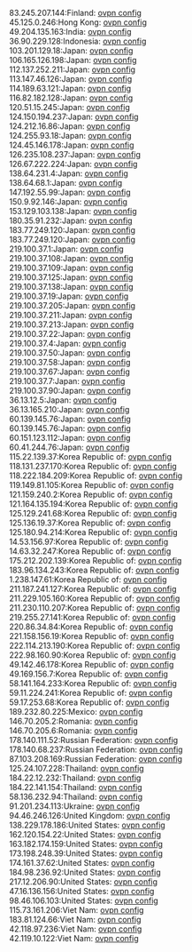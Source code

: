 83.245.207.144:Finland: [ovpn config](vpn/83_245_207_144.ovpn)  
45.125.0.246:Hong Kong: [ovpn config](vpn/45_125_0_246.ovpn)  
49.204.135.163:India: [ovpn config](vpn/49_204_135_163.ovpn)  
36.90.229.128:Indonesia: [ovpn config](vpn/36_90_229_128.ovpn)  
103.201.129.18:Japan: [ovpn config](vpn/103_201_129_18.ovpn)  
106.165.126.198:Japan: [ovpn config](vpn/106_165_126_198.ovpn)  
112.137.252.211:Japan: [ovpn config](vpn/112_137_252_211.ovpn)  
113.147.46.126:Japan: [ovpn config](vpn/113_147_46_126.ovpn)  
114.189.63.121:Japan: [ovpn config](vpn/114_189_63_121.ovpn)  
116.82.182.128:Japan: [ovpn config](vpn/116_82_182_128.ovpn)  
120.51.15.245:Japan: [ovpn config](vpn/120_51_15_245.ovpn)  
124.150.194.237:Japan: [ovpn config](vpn/124_150_194_237.ovpn)  
124.212.16.86:Japan: [ovpn config](vpn/124_212_16_86.ovpn)  
124.255.93.18:Japan: [ovpn config](vpn/124_255_93_18.ovpn)  
124.45.146.178:Japan: [ovpn config](vpn/124_45_146_178.ovpn)  
126.235.108.237:Japan: [ovpn config](vpn/126_235_108_237.ovpn)  
126.67.222.224:Japan: [ovpn config](vpn/126_67_222_224.ovpn)  
138.64.231.4:Japan: [ovpn config](vpn/138_64_231_4.ovpn)  
138.64.68.1:Japan: [ovpn config](vpn/138_64_68_1.ovpn)  
147.192.55.99:Japan: [ovpn config](vpn/147_192_55_99.ovpn)  
150.9.92.146:Japan: [ovpn config](vpn/150_9_92_146.ovpn)  
153.129.103.138:Japan: [ovpn config](vpn/153_129_103_138.ovpn)  
180.35.91.232:Japan: [ovpn config](vpn/180_35_91_232.ovpn)  
183.77.249.120:Japan: [ovpn config](vpn/183_77_249_120.ovpn)  
183.77.249.120:Japan: [ovpn config](vpn/183_77_249_120.ovpn)  
219.100.37.1:Japan: [ovpn config](vpn/219_100_37_1.ovpn)  
219.100.37.108:Japan: [ovpn config](vpn/219_100_37_108.ovpn)  
219.100.37.109:Japan: [ovpn config](vpn/219_100_37_109.ovpn)  
219.100.37.125:Japan: [ovpn config](vpn/219_100_37_125.ovpn)  
219.100.37.138:Japan: [ovpn config](vpn/219_100_37_138.ovpn)  
219.100.37.19:Japan: [ovpn config](vpn/219_100_37_19.ovpn)  
219.100.37.205:Japan: [ovpn config](vpn/219_100_37_205.ovpn)  
219.100.37.211:Japan: [ovpn config](vpn/219_100_37_211.ovpn)  
219.100.37.213:Japan: [ovpn config](vpn/219_100_37_213.ovpn)  
219.100.37.22:Japan: [ovpn config](vpn/219_100_37_22.ovpn)  
219.100.37.4:Japan: [ovpn config](vpn/219_100_37_4.ovpn)  
219.100.37.50:Japan: [ovpn config](vpn/219_100_37_50.ovpn)  
219.100.37.58:Japan: [ovpn config](vpn/219_100_37_58.ovpn)  
219.100.37.67:Japan: [ovpn config](vpn/219_100_37_67.ovpn)  
219.100.37.7:Japan: [ovpn config](vpn/219_100_37_7.ovpn)  
219.100.37.90:Japan: [ovpn config](vpn/219_100_37_90.ovpn)  
36.13.12.5:Japan: [ovpn config](vpn/36_13_12_5.ovpn)  
36.13.165.210:Japan: [ovpn config](vpn/36_13_165_210.ovpn)  
60.139.145.76:Japan: [ovpn config](vpn/60_139_145_76.ovpn)  
60.139.145.76:Japan: [ovpn config](vpn/60_139_145_76.ovpn)  
60.151.123.112:Japan: [ovpn config](vpn/60_151_123_112.ovpn)  
60.41.244.76:Japan: [ovpn config](vpn/60_41_244_76.ovpn)  
115.22.139.37:Korea Republic of: [ovpn config](vpn/115_22_139_37.ovpn)  
118.131.237.170:Korea Republic of: [ovpn config](vpn/118_131_237_170.ovpn)  
118.222.184.209:Korea Republic of: [ovpn config](vpn/118_222_184_209.ovpn)  
119.149.81.105:Korea Republic of: [ovpn config](vpn/119_149_81_105.ovpn)  
121.159.240.2:Korea Republic of: [ovpn config](vpn/121_159_240_2.ovpn)  
121.164.135.194:Korea Republic of: [ovpn config](vpn/121_164_135_194.ovpn)  
125.129.241.68:Korea Republic of: [ovpn config](vpn/125_129_241_68.ovpn)  
125.136.19.37:Korea Republic of: [ovpn config](vpn/125_136_19_37.ovpn)  
125.180.94.214:Korea Republic of: [ovpn config](vpn/125_180_94_214.ovpn)  
14.53.156.97:Korea Republic of: [ovpn config](vpn/14_53_156_97.ovpn)  
14.63.32.247:Korea Republic of: [ovpn config](vpn/14_63_32_247.ovpn)  
175.212.202.139:Korea Republic of: [ovpn config](vpn/175_212_202_139.ovpn)  
183.96.134.243:Korea Republic of: [ovpn config](vpn/183_96_134_243.ovpn)  
1.238.147.61:Korea Republic of: [ovpn config](vpn/1_238_147_61.ovpn)  
211.187.241.127:Korea Republic of: [ovpn config](vpn/211_187_241_127.ovpn)  
211.229.105.160:Korea Republic of: [ovpn config](vpn/211_229_105_160.ovpn)  
211.230.110.207:Korea Republic of: [ovpn config](vpn/211_230_110_207.ovpn)  
219.255.27.141:Korea Republic of: [ovpn config](vpn/219_255_27_141.ovpn)  
220.86.34.84:Korea Republic of: [ovpn config](vpn/220_86_34_84.ovpn)  
221.158.156.19:Korea Republic of: [ovpn config](vpn/221_158_156_19.ovpn)  
222.114.213.190:Korea Republic of: [ovpn config](vpn/222_114_213_190.ovpn)  
222.98.160.90:Korea Republic of: [ovpn config](vpn/222_98_160_90.ovpn)  
49.142.46.178:Korea Republic of: [ovpn config](vpn/49_142_46_178.ovpn)  
49.169.156.7:Korea Republic of: [ovpn config](vpn/49_169_156_7.ovpn)  
58.141.164.233:Korea Republic of: [ovpn config](vpn/58_141_164_233.ovpn)  
59.11.224.241:Korea Republic of: [ovpn config](vpn/59_11_224_241.ovpn)  
59.17.253.68:Korea Republic of: [ovpn config](vpn/59_17_253_68.ovpn)  
189.232.80.225:Mexico: [ovpn config](vpn/189_232_80_225.ovpn)  
146.70.205.2:Romania: [ovpn config](vpn/146_70_205_2.ovpn)  
146.70.205.6:Romania: [ovpn config](vpn/146_70_205_6.ovpn)  
178.140.111.52:Russian Federation: [ovpn config](vpn/178_140_111_52.ovpn)  
178.140.68.237:Russian Federation: [ovpn config](vpn/178_140_68_237.ovpn)  
87.103.208.169:Russian Federation: [ovpn config](vpn/87_103_208_169.ovpn)  
125.24.107.228:Thailand: [ovpn config](vpn/125_24_107_228.ovpn)  
184.22.12.232:Thailand: [ovpn config](vpn/184_22_12_232.ovpn)  
184.22.141.154:Thailand: [ovpn config](vpn/184_22_141_154.ovpn)  
58.136.232.94:Thailand: [ovpn config](vpn/58_136_232_94.ovpn)  
91.201.234.113:Ukraine: [ovpn config](vpn/91_201_234_113.ovpn)  
94.46.246.126:United Kingdom: [ovpn config](vpn/94_46_246_126.ovpn)  
138.229.178.186:United States: [ovpn config](vpn/138_229_178_186.ovpn)  
162.120.154.22:United States: [ovpn config](vpn/162_120_154_22.ovpn)  
163.182.174.159:United States: [ovpn config](vpn/163_182_174_159.ovpn)  
173.198.248.39:United States: [ovpn config](vpn/173_198_248_39.ovpn)  
174.161.37.62:United States: [ovpn config](vpn/174_161_37_62.ovpn)  
184.98.236.92:United States: [ovpn config](vpn/184_98_236_92.ovpn)  
217.12.206.90:United States: [ovpn config](vpn/217_12_206_90.ovpn)  
47.16.136.156:United States: [ovpn config](vpn/47_16_136_156.ovpn)  
98.46.106.103:United States: [ovpn config](vpn/98_46_106_103.ovpn)  
115.73.161.206:Viet Nam: [ovpn config](vpn/115_73_161_206.ovpn)  
183.81.124.66:Viet Nam: [ovpn config](vpn/183_81_124_66.ovpn)  
42.118.97.236:Viet Nam: [ovpn config](vpn/42_118_97_236.ovpn)  
42.119.10.122:Viet Nam: [ovpn config](vpn/42_119_10_122.ovpn)  
